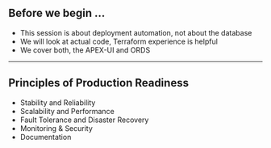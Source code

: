 ## Before we begin ...

- This session is about deployment automation, not about the database
- We will look at actual code, Terraform experience is helpful
- We cover both, the APEX-UI and ORDS 

---

## Principles of Production Readiness

- Stability and Reliability
- Scalability and Performance
- Fault Tolerance and Disaster Recovery
- Monitoring & Security
- Documentation
